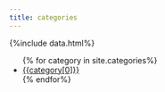 ```yaml
---
title: categories
---
```

{%include data.html%}

<ul>
{% for category in site.categories%}
  <li><a href="{{site.baseurl}}/category/{{category[0] | slug}}">{{category[0]}}</a></li>
{% endfor%}
</ul>
